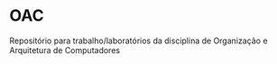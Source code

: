 # OAC
Repositório para trabalho/laboratórios da disciplina de Organização e Arquitetura de Computadores
